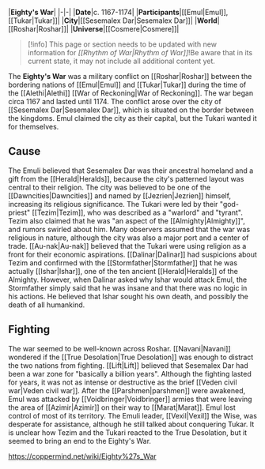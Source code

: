 |**Eighty's War**|
|-|-|
|**Date**|c. 1167-1174|
|**Participants**|[[Emul\|Emul]], [[Tukar\|Tukar]]|
|**City**|[[Sesemalex Dar\|Sesemalex Dar]]|
|**World**|[[Roshar\|Roshar]]|
|**Universe**|[[Cosmere\|Cosmere]]|

> [!info] This page or section needs to be updated with new information for *[[Rhythm of War\|Rhythm of War]]*!Be aware that in its current state, it may not include all additional content yet.

The **Eighty's War** was a military conflict on [[Roshar\|Roshar]] between the bordering nations of [[Emul\|Emul]] and [[Tukar\|Tukar]] during the time of the [[Alethi\|Alethi]] [[War of Reckoning\|War of Reckoning]]. The war began circa 1167 and lasted until 1174. The conflict arose over the city of [[Sesemalex Dar\|Sesemalex Dar]], which is situated on the border between the kingdoms. Emul claimed the city as their capital, but the Tukari wanted it for themselves.

## Cause
The Emuli believed that Sesemalex Dar was their ancestral homeland and a gift from the [[Herald\|Heralds]], because the city's patterned layout was central to their religion. The city was believed to be one of the [[Dawncities\|Dawncities]] and named by [[Jezrien\|Jezrien]] himself, increasing its religious significance. The Tukari were led by their "god-priest" [[Tezim\|Tezim]], who was described as a "warlord" and "tyrant". Tezim also claimed that he was "an aspect of the [[Almighty\|Almighty]]", and rumors swirled about him. Many observers assumed that the war was religious in nature, although the city was also a major port and a center of trade. [[Au-nak\|Au-nak]] believed that the Tukari were using religion as a front for their economic aspirations.
[[Dalinar\|Dalinar]] had suspicions about Tezim and confirmed with the [[Stormfather\|Stormfather]] that he was actually [[Ishar\|Ishar]], one of the ten ancient [[Herald\|Heralds]] of the Almighty. However, when Dalinar asked why Ishar would attack Emul, the Stormfather simply said that he was insane and that there was no logic in his actions. He believed that Ishar sought his own death, and possibly the death of all humankind.

## Fighting
The war seemed to be well-known across Roshar. [[Navani\|Navani]] wondered if the [[True Desolation\|True Desolation]] was enough to distract the two nations from fighting. [[Lift\|Lift]] believed that Sesemalex Dar had been a war zone for "basically a billion years". Although the fighting lasted for years, it was not as intense or destructive as the brief [[Veden civil war\|Veden civil war]].
After the [[Parshmen\|parshmen]] were awakened, Emul was attacked by [[Voidbringer\|Voidbringer]] armies that were leaving the area of [[Azimir\|Azimir]] on their way to [[Marat\|Marat]]. Emul lost control of most of its territory. The Emuli leader, [[Vexil\|Vexil]] the Wise, was desperate for assistance, although he still talked about conquering Tukar. It is unclear how Tezim and the Tukari reacted to the True Desolation, but it seemed to bring an end to the Eighty's War.



https://coppermind.net/wiki/Eighty%27s_War